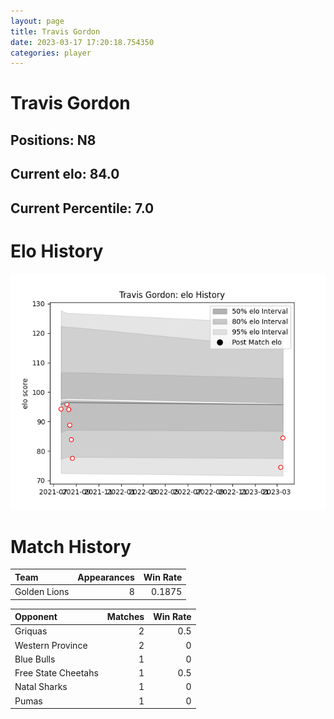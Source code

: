 ```yaml
---  
layout: page  
title: Travis Gordon  
date: 2023-03-17 17:20:18.754350  
categories: player  
---
```

# Travis Gordon

## Positions: N8

## Current elo: 84.0

## Current Percentile: 7.0

# Elo History


![elo history](history_TravisGordon.png)
# Match History


| Team         |   Appearances |   Win Rate |
|:-------------|--------------:|-----------:|
| Golden Lions |             8 |     0.1875 |

| Opponent            |   Matches |   Win Rate |
|:--------------------|----------:|-----------:|
| Griquas             |         2 |        0.5 |
| Western Province    |         2 |        0   |
| Blue Bulls          |         1 |        0   |
| Free State Cheetahs |         1 |        0.5 |
| Natal Sharks        |         1 |        0   |
| Pumas               |         1 |        0   |